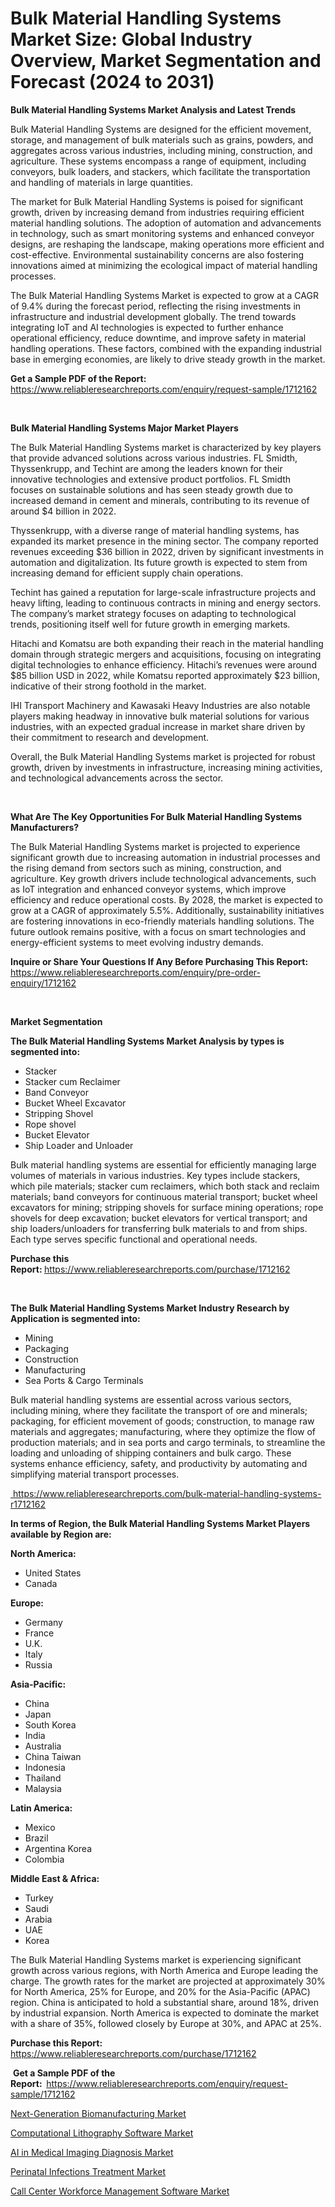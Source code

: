 <p><h1>Bulk Material Handling Systems Market Size: Global Industry Overview, Market Segmentation and Forecast (2024 to 2031)</h1></p><p><strong>Bulk Material Handling Systems Market Analysis and Latest Trends</strong></p>
<p><p>Bulk Material Handling Systems are designed for the efficient movement, storage, and management of bulk materials such as grains, powders, and aggregates across various industries, including mining, construction, and agriculture. These systems encompass a range of equipment, including conveyors, bulk loaders, and stackers, which facilitate the transportation and handling of materials in large quantities.</p><p>The market for Bulk Material Handling Systems is poised for significant growth, driven by increasing demand from industries requiring efficient material handling solutions. The adoption of automation and advancements in technology, such as smart monitoring systems and enhanced conveyor designs, are reshaping the landscape, making operations more efficient and cost-effective. Environmental sustainability concerns are also fostering innovations aimed at minimizing the ecological impact of material handling processes.</p><p>The Bulk Material Handling Systems Market is expected to grow at a CAGR of 9.4% during the forecast period, reflecting the rising investments in infrastructure and industrial development globally. The trend towards integrating IoT and AI technologies is expected to further enhance operational efficiency, reduce downtime, and improve safety in material handling operations. These factors, combined with the expanding industrial base in emerging economies, are likely to drive steady growth in the market.</p></p>
<p><strong>Get a Sample PDF of the Report:&nbsp;</strong> <a href="https://www.reliableresearchreports.com/enquiry/request-sample/1712162?utm_campaign=1595&utm_medium=2&utm_source=Github&utm_content=ia&utm_term=22102024&utm_id=bulk-material-handling-systems">https://www.reliableresearchreports.com/enquiry/request-sample/1712162</a></p>
<p>&nbsp;</p>
<p><strong>Bulk Material Handling Systems Major Market Players</strong></p>
<p><p>The Bulk Material Handling Systems market is characterized by key players that provide advanced solutions across various industries. FL Smidth, Thyssenkrupp, and Techint are among the leaders known for their innovative technologies and extensive product portfolios. FL Smidth focuses on sustainable solutions and has seen steady growth due to increased demand in cement and minerals, contributing to its revenue of around $4 billion in 2022.</p><p>Thyssenkrupp, with a diverse range of material handling systems, has expanded its market presence in the mining sector. The company reported revenues exceeding $36 billion in 2022, driven by significant investments in automation and digitalization. Its future growth is expected to stem from increasing demand for efficient supply chain operations.</p><p>Techint has gained a reputation for large-scale infrastructure projects and heavy lifting, leading to continuous contracts in mining and energy sectors. The company’s market strategy focuses on adapting to technological trends, positioning itself well for future growth in emerging markets.</p><p>Hitachi and Komatsu are both expanding their reach in the material handling domain through strategic mergers and acquisitions, focusing on integrating digital technologies to enhance efficiency. Hitachi’s revenues were around $85 billion USD in 2022, while Komatsu reported approximately $23 billion, indicative of their strong foothold in the market.</p><p>IHI Transport Machinery and Kawasaki Heavy Industries are also notable players making headway in innovative bulk material solutions for various industries, with an expected gradual increase in market share driven by their commitment to research and development.</p><p>Overall, the Bulk Material Handling Systems market is projected for robust growth, driven by investments in infrastructure, increasing mining activities, and technological advancements across the sector.</p></p>
<p>&nbsp;</p>
<p><strong>What Are The Key Opportunities For Bulk Material Handling Systems Manufacturers?</strong></p>
<p><p>The Bulk Material Handling Systems market is projected to experience significant growth due to increasing automation in industrial processes and the rising demand from sectors such as mining, construction, and agriculture. Key growth drivers include technological advancements, such as IoT integration and enhanced conveyor systems, which improve efficiency and reduce operational costs. By 2028, the market is expected to grow at a CAGR of approximately 5.5%. Additionally, sustainability initiatives are fostering innovations in eco-friendly materials handling solutions. The future outlook remains positive, with a focus on smart technologies and energy-efficient systems to meet evolving industry demands.</p></p>
<p><strong>Inquire or Share Your Questions If Any Before Purchasing This Report:</strong> <a href="https://www.reliableresearchreports.com/enquiry/pre-order-enquiry/1712162?utm_campaign=1595&utm_medium=2&utm_source=Github&utm_content=ia&utm_term=22102024&utm_id=bulk-material-handling-systems">https://www.reliableresearchreports.com/enquiry/pre-order-enquiry/1712162</a></p>
<p>&nbsp;</p>
<p><strong>Market Segmentation</strong></p>
<p><strong>The Bulk Material Handling Systems Market Analysis by types is segmented into:</strong></p>
<p><ul><li>Stacker</li><li>Stacker cum Reclaimer</li><li>Band Conveyor</li><li>Bucket Wheel Excavator</li><li>Stripping Shovel</li><li>Rope shovel</li><li>Bucket Elevator</li><li>Ship Loader and Unloader</li></ul></p>
<p><p>Bulk material handling systems are essential for efficiently managing large volumes of materials in various industries. Key types include stackers, which pile materials; stacker cum reclaimers, which both stack and reclaim materials; band conveyors for continuous material transport; bucket wheel excavators for mining; stripping shovels for surface mining operations; rope shovels for deep excavation; bucket elevators for vertical transport; and ship loaders/unloaders for transferring bulk materials to and from ships. Each type serves specific functional and operational needs.</p></p>
<p><strong>Purchase this Report:&nbsp;</strong><a href="https://www.reliableresearchreports.com/purchase/1712162?utm_campaign=1595&utm_medium=2&utm_source=Github&utm_content=ia&utm_term=22102024&utm_id=bulk-material-handling-systems">https://www.reliableresearchreports.com/purchase/1712162</a></p>
<p>&nbsp;</p>
<p><strong>The Bulk Material Handling Systems Market Industry Research by Application is segmented into:</strong></p>
<p><ul><li>Mining</li><li>Packaging</li><li>Construction</li><li>Manufacturing</li><li>Sea Ports & Cargo Terminals</li></ul></p>
<p><p>Bulk material handling systems are essential across various sectors, including mining, where they facilitate the transport of ore and minerals; packaging, for efficient movement of goods; construction, to manage raw materials and aggregates; manufacturing, where they optimize the flow of production materials; and in sea ports and cargo terminals, to streamline the loading and unloading of shipping containers and bulk cargo. These systems enhance efficiency, safety, and productivity by automating and simplifying material transport processes.</p></p>
<p><a href="https://www.reliableresearchreports.com/bulk-material-handling-systems-r1712162?utm_campaign=1595&utm_medium=2&utm_source=Github&utm_content=ia&utm_term=22102024&utm_id=bulk-material-handling-systems">&nbsp;https://www.reliableresearchreports.com/bulk-material-handling-systems-r1712162</a></p>
<p><strong>In terms of Region, the Bulk Material Handling Systems Market Players available by Region are:</strong></p>
<p>
    <p> <strong> North America: </strong>
        <ul>
            <li>United States</li>
            <li>Canada</li>
        </ul>
        </p> 
    <p> <strong> Europe: </strong>
        <ul>
            <li>Germany</li>
            <li>France</li>
            <li>U.K.</li>
            <li>Italy</li>
            <li>Russia</li>
        </ul>
        </p> 
    <p> <strong> Asia-Pacific: </strong>
        <ul>
            <li>China</li>
            <li>Japan</li>
            <li>South Korea</li>
            <li>India</li>
            <li>Australia</li>
            <li>China Taiwan</li>
            <li>Indonesia</li>
            <li>Thailand</li>
            <li>Malaysia</li>
        </ul>
        </p> 
    <p> <strong> Latin America: </strong>
        <ul>
            <li>Mexico</li>
            <li>Brazil</li>
            <li>Argentina Korea</li>
            <li>Colombia</li>
        </ul>
        </p> 
    <p> <strong> Middle East & Africa: </strong>
        <ul>
            <li>Turkey</li>
            <li>Saudi</li>
            <li>Arabia</li>
            <li>UAE</li>
            <li>Korea</li>
        </ul>
    </p>
    </p>
<p><p>The Bulk Material Handling Systems market is experiencing significant growth across various regions, with North America and Europe leading the charge. The growth rates for the market are projected at approximately 30% for North America, 25% for Europe, and 20% for the Asia-Pacific (APAC) region. China is anticipated to hold a substantial share, around 18%, driven by industrial expansion. North America is expected to dominate the market with a share of 35%, followed closely by Europe at 30%, and APAC at 25%.</p></p>
<p><strong>Purchase this Report: </strong><a href="https://www.reliableresearchreports.com/purchase/1712162?utm_campaign=1595&utm_medium=2&utm_source=Github&utm_content=ia&utm_term=22102024&utm_id=bulk-material-handling-systems">https://www.reliableresearchreports.com/purchase/1712162</a></p>
<p>&nbsp;<strong>Get a Sample PDF of the Report:&nbsp;&nbsp;</strong><a href="https://www.reliableresearchreports.com/enquiry/request-sample/1712162?utm_campaign=1595&utm_medium=2&utm_source=Github&utm_content=ia&utm_term=22102024&utm_id=bulk-material-handling-systems">https://www.reliableresearchreports.com/enquiry/request-sample/1712162</a></p>
<p><strong></strong></p>
<p><p><a href="https://www.linkedin.com/pulse/next-generation-biomanufacturing-market-research-report-2024--7krzc?utm_campaign=1595&utm_medium=2&utm_source=Github&utm_content=ia&utm_term=22102024&utm_id=bulk-material-handling-systems">Next-Generation Biomanufacturing Market</a></p><p><a href="https://www.linkedin.com/pulse/exploring-computational-lithography-software-market-dynamics-fqibf?utm_campaign=1595&utm_medium=2&utm_source=Github&utm_content=ia&utm_term=22102024&utm_id=bulk-material-handling-systems">Computational Lithography Software Market</a></p><p><a href="https://www.linkedin.com/pulse/global-ai-medical-imaging-diagnosis-market-product-types-vt7yf?utm_campaign=1595&utm_medium=2&utm_source=Github&utm_content=ia&utm_term=22102024&utm_id=bulk-material-handling-systems">AI in Medical Imaging Diagnosis Market</a></p><p><a href="https://www.linkedin.com/pulse/market-forecasting-change-global-perinatal-infections-treatment-w8eyf?utm_campaign=1595&utm_medium=2&utm_source=Github&utm_content=ia&utm_term=22102024&utm_id=bulk-material-handling-systems">Perinatal Infections Treatment Market</a></p><p><a href="https://github.com/ygfu6u/Market-Research-Report-List-1/blob/main/call-center-workforce-management-software-market.md?utm_campaign=1595&utm_medium=2&utm_source=Github&utm_content=ia&utm_term=22102024&utm_id=bulk-material-handling-systems">Call Center Workforce Management Software Market</a></p></p>